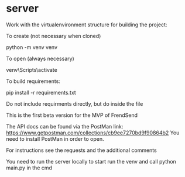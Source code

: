 # server

Work with the virtualenvironment structure for building the project:

To create (not necessary when cloned)

python -m venv venv

To open (always necessary)

venv\Scripts\activate 

To build requirements:

pip install -r requirements.txt

Do not include requirments directly, but do inside the file


This is the first beta version for the MVP of FrendSend

The API docs can be found via the PostMan link: https://www.getpostman.com/collections/cb9ee7270bd9f90864b2
You need to install PostMan in order to open. 

For instructions see the requests and the additional comments

You need to run the server locally to start run the venv and call python main.py in the cmd
